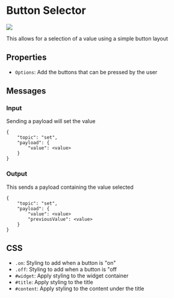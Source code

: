 # Button Selector
![](https://raw.githubusercontent.com/haydendonald/NodeRed-Dashbored/main/img/widgets/buttonSelector.png)

This allows for a selection of a value using a simple button layout

## Properties
* `Options`: Add the buttons that can be pressed by the user

## Messages

### Input
Sending a payload will set the value
```
{
    "topic": "set",
    "payload": {
        "value": <value>
    }
}
```

### Output
This sends a payload containing the value selected
```
{
    "topic": "set",
    "payload": {
        "value": <value>
        "previousValue": <value>
    }
}
```

## CSS
* `.on`: Styling to add when a button is "on"
* `.off`: Styling to add when a button is "off
* `#widget`: Apply styling to the widget container
* `#title`: Apply styling to the title
* `#content`: Apply styling to the content under the title